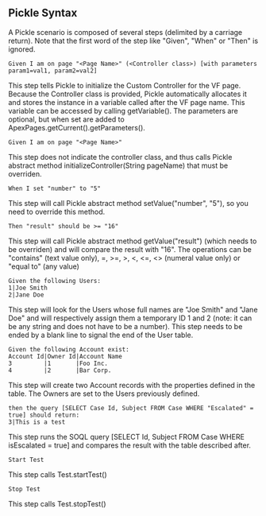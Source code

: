 Pickle Syntax
-------------

A Pickle scenario is composed of several steps (delimited by a carriage return). Note that the first word of the step like "Given", "When" or "Then" is ignored.

    Given I am on page "<Page Name>" (<Controller class>) [with parameters param1=val1, param2=val2]

This step tells Pickle to initialize the Custom Controller for the VF page. Because the Controller class is provided, Pickle automatically allocates it and stores the instance in a variable called after the VF page name. This variable can be accessed by calling getVariable(<variable name>). The parameters are optional, but when set are added to ApexPages.getCurrent().getParameters().

    Given I am on page "<Page Name>"
    
This step does not indicate the controller class, and thus calls Pickle abstract method initializeController(String pageName) that must be overriden.

    When I set "number" to "5"
    
This step will call Pickle abstract method setValue("number", "5"), so you need to override this method.

    Then "result" should be >= "16"
    
This step will call Pickle abstract method getValue("result") (which needs to be overriden) and will compare the result with "16". The operations can be "contains" (text value only), =, >=, >, <, <=, <> (numeral value only) or "equal to" (any value)

    Given the following Users:
    1|Joe Smith
    2|Jane Doe
      

This step will look for the Users whose full names are "Joe Smith" and "Jane Doe" and will respectively assign them a temporary ID 1 and 2 (note: it can be any string and does not have to be a number). This step needs to be ended by a blank line to signal the end of the User table.

    Given the following Account exist:
    Account Id|Owner Id|Account Name
    3         |1       |Foo Inc.    
    4         |2       |Bar Corp.
      
    
This step will create two Account records with the properties defined in the table. The Owners are set to the Users previously defined.

    then the query [SELECT Case Id, Subject FROM Case WHERE "Escalated" = true] should return:
    3|This is a test
      

This step runs the SOQL query [SELECT Id, Subject FROM Case WHERE isEscalated = true] and compares the result with the table described after.

    Start Test

This step calls Test.startTest()

    Stop Test

This step calls Test.stopTest()
